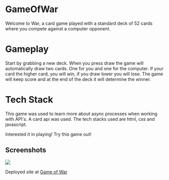 # GameOfWar

Welcome to War, a card game played with a standard deck of 52 cards where you compete against a computer opponent.

# Gameplay

Start by grabbing a new deck. When you press draw the game will automatically draw two cards. One for you and one for the 
computer. If your card the higher card, you will win, if you draw lower you will lose. The game will keep score and at the 
end of the deck it will determine the winner.

# Tech Stack 
This game was used to learn more about async processes when working with API's. A card api was used. The tech stacks 
used are html, css and javascript.

Interested it in playing! Try this game out!

## Screenshots
![](https://github.com/Juliaxtran/GameOfWar/blob/master/chrome-capture-2023-0-3.gif?raw=true)


Deployed site at 
[Game of War](https://relaxed-toffee-281da4.netlify.app/)
